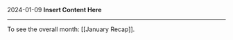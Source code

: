2024-01-09
__Insert Content Here__
_______________________
To see the overall month: [[January Recap]].